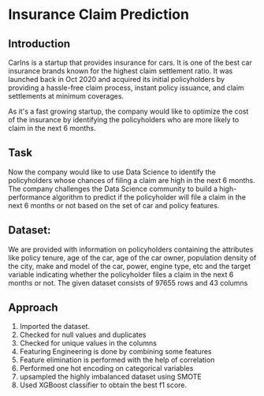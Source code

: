 # Insurance Claim Prediction
## Introduction
CarIns is a startup that provides insurance for cars. It is one of the best car insurance brands known for the highest claim settlement ratio. It was launched back in Oct 2020 and acquired its initial policyholders by providing a hassle-free claim process, instant policy issuance, and claim settlements at minimum coverages.

As it's a fast growing startup, the company would like to optimize the cost of the insurance by identifying the policyholders who are more likely to claim in the next 6 months. 
## Task
Now the company would like to use Data Science to identify the policyholders whose chances of filing a claim are high in the next 6 months. The company challenges the Data Science community to build a high-performance algorithm to predict if the policyholder will file a claim in the next 6 months or not based on the set of car and policy features.
## Dataset:
We are provided with information on policyholders containing the attributes like policy tenure, age of the car, age of the car owner, population density of the city, make and model of the car, power, engine type, etc and the target variable indicating whether the policyholder files a claim in the next 6 months or not.
The given dataset consists of 97655 rows and 43 columns
## Approach
1.	Imported the dataset.
2.	Checked for null values and duplicates
3.	Checked for unique values in the columns
4.	Featuring Engineering is done by combining some features
5.	Feature elimination is performed with the help of correlation
6.	Performed one hot encoding on categorical variables
7.	upsampled the highly imbalanced dataset using SMOTE
8.	Used XGBoost classifier to obtain the best f1 score.
